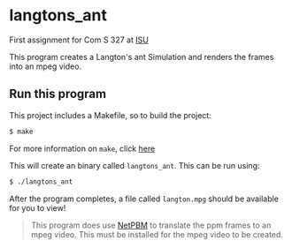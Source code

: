 # langtons_ant
First assignment for Com S 327 at [ISU](https://www.iastate.edu)

This program creates a Langton's ant Simulation and renders the frames into an
mpeg video.

## Run this program

This project includes a Makefile, so to build the project:
```bash
$ make
```
For more information on `make`, click [here](https://www.gnu.org/software/make/)

This will create an binary called `langtons_ant`. This can be 
run using:
```bash
$ ./langtons_ant
```

After the program completes, a file called `langton.mpg` should be 
available for you to view!

> This program does use [NetPBM](http://netpbm.sourceforge.net) to translate 
> the ppm frames to an mpeg video.  This must be installed for the mpeg video 
> to be created.
